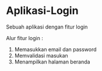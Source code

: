 # Aplikasi-Login
Sebuah aplikasi dengan fitur login

Alur fitur login :
1. Memasukkan email dan password
2. Memvalidasi masukan
3. Menampilkan halaman beranda
